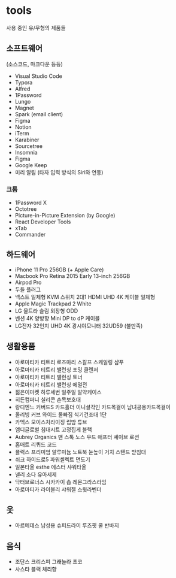 # tools

사용 중인 유/무형의 제품들

## 소프트웨어

(소스코드, 마크다운 등등)

* Visual Studio Code
* Typora
* Alfred
* 1Password
* Lungo
* Magnet
* Spark (email client)
* Figma
* Notion
* iTerm
* Karabiner
* Sourcetree
* Insomnia
* Figma
* Google Keep
* 미리 알림 (타자 입력 방식의 Siri와 연동)

### 크롬

* 1Password X
* Octotree
* Picture-in-Picture Extension (by Google)
* React Developer Tools
* xTab
* Commander

## 하드웨어

* iPhone 11 Pro 256GB (+ Apple Care)
* Macbook Pro Retina 2015 Early 13-inch 256GB
* Airpod Pro
* 두들 플러그
* 넥스트 일체형 KVM 스위치 2대1 HDMI UHD 4K 케이블 일체형
* Apple Magic Trackpad 2 White
* LG 울트라 슬림 외장형 ODD
* 벤션 4K 양방향 Mini DP to dP 케이블
* LG전자 32인치 UHD 4K 광시야모니터 32UD59 (불만족)

## 생활용품

* 아로마티카 티트리 로즈마리 스칼프 스케일링 샴푸
* 아로마티카 티트리 밸런싱 포밍 클렌저
* 아로마티카 티트리 밸런싱 토너
* 아로마티카 티트리 밸런싱 에멀전
* 젊은이마켓 하루세번 일주일 알약케이스
* 히든컴퍼니 실리콘 손목보호대
* 랑디엔느 커버드S 카드홀더 이니셜각인 카드목걸이 남녀공용카드목걸이
* 올리빙 커브 와이드 물빠짐 식기건조대 1단
* 카멕스 모이스처라이징 립밤 튜브
* 엠디글로벌 침대시트 고정집게 블랙
* Aubrey Organics 맨 스톡 노스 우드 애프터 셰이브 로션
* 홈매트 리퀴드 코드
* 플럭스 프리미엄 알루미늄 노트북 눈높이 거치 스탠드 받침대
* 쉬크 하이드로5 파워셀렉트 면도기
* 일본타올 esthe 에스터 샤워타올
* 넬리 소다 유아세제
* 닥터브로너스 시카카이 솝 레몬그라스라임
* 아로마티카 라이블리 샤워젤 스윗라벤더


## 옷

* 아르메데스 남성용 슈퍼드라이 루즈핏 쿨 반바지

## 음식

* 조단스 크리스피 그래놀라 초코
* 샤스타 블랙 체리향
